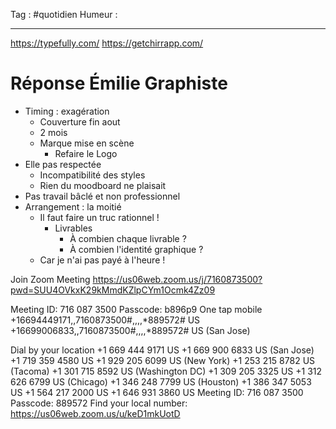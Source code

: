Tag : #quotidien 
Humeur : 
***
https://typefully.com/
https://getchirrapp.com/

# Réponse Émilie Graphiste 
- Timing : exagération
	- Couverture fin aout 
	- 2 mois 
	- Marque mise en scène 
		- Refaire le Logo
- Elle pas respectée 
	- Incompatibilité des styles
	- Rien du moodboard ne plaisait
- Pas travail bâclé et non professionnel 
- Arrangement : la moitié 
	- Il faut faire un truc rationnel ! 
		- Livrables 
			- À combien chaque livrable ? 
			- À combien l'identité graphique ? 
	- Car je n'ai pas payé à l'heure ! 


Join Zoom Meeting
https://us06web.zoom.us/j/7160873500?pwd=SUU4OVkxK29kMmdKZlpCYm1Ocmk4Zz09

Meeting ID: 716 087 3500
Passcode: b896p9
One tap mobile
+16694449171,,7160873500#,,,,*889572# US
+16699006833,,7160873500#,,,,*889572# US (San Jose)

Dial by your location
        +1 669 444 9171 US
        +1 669 900 6833 US (San Jose)
        +1 719 359 4580 US
        +1 929 205 6099 US (New York)
        +1 253 215 8782 US (Tacoma)
        +1 301 715 8592 US (Washington DC)
        +1 309 205 3325 US
        +1 312 626 6799 US (Chicago)
        +1 346 248 7799 US (Houston)
        +1 386 347 5053 US
        +1 564 217 2000 US
        +1 646 931 3860 US
Meeting ID: 716 087 3500
Passcode: 889572
Find your local number: https://us06web.zoom.us/u/keD1mkUotD



